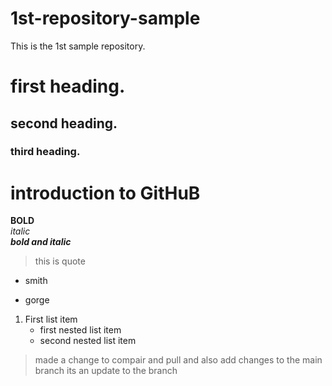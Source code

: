 # 1st-repository-sample
This is the 1st sample repository.
# first heading.
## second heading.
### third heading.
# introduction to GitHuB
**BOLD**\
*italic*\
***bold and italic***
> this is quote
* smith
- gorge
1. First list item
    - first nested list item
     - second nested list item
       
> made a change to compair and pull and also add changes to the main branch 
its an update to the branch

